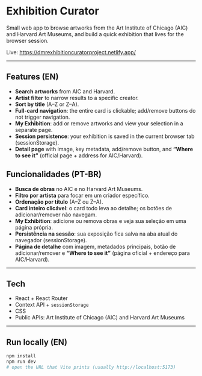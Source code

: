 # Exhibition Curator

Small web app to browse artworks from the Art Institute of Chicago (AIC) and Harvard Art Museums, and build a quick exhibition that lives for the browser session.

Live: https://dmrexhibitioncuratorproject.netlify.app/

---

## Features (EN)

- **Search artworks** from AIC and Harvard.
- **Artist filter** to narrow results to a specific creator.
- **Sort by title** (A–Z or Z–A).
- **Full-card navigation**: the entire card is clickable; add/remove buttons do not trigger navigation.
- **My Exhibition**: add or remove artworks and view your selection in a separate page.
- **Session persistence**: your exhibition is saved in the current browser tab (sessionStorage).
- **Detail page** with image, key metadata, add/remove button, and **“Where to see it”** (official page + address for AIC/Harvard).

## Funcionalidades (PT-BR)

- **Busca de obras** no AIC e no Harvard Art Museums.
- **Filtro por artista** para focar em um criador específico.
- **Ordenação por título** (A–Z ou Z–A).
- **Card inteiro clicável**: o card todo leva ao detalhe; os botões de adicionar/remover não navegam.
- **My Exhibition**: adicione ou remova obras e veja sua seleção em uma página própria.
- **Persistência na sessão**: sua exposição fica salva na aba atual do navegador (sessionStorage).
- **Página de detalhe** com imagem, metadados principais, botão de adicionar/remover e **“Where to see it”** (página oficial + endereço para AIC/Harvard).

---

## Tech

- React + React Router
- Context API + `sessionStorage`
- CSS
- Public APIs: Art Institute of Chicago (AIC) and Harvard Art Museums

---

## Run locally (EN)

```bash
npm install
npm run dev
# open the URL that Vite prints (usually http://localhost:5173)
